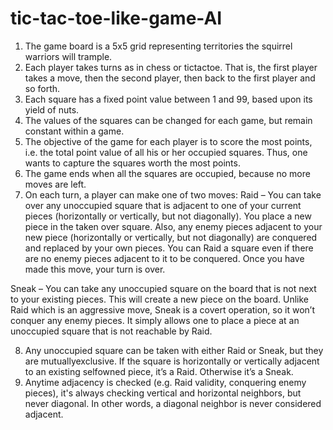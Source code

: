 # tic-tac-toe-like-game-AI
1. The game board is a 5x5 grid representing territories the squirrel
warriors will trample.
2. Each player takes turns as in chess or tictactoe.
That is, the first player takes a move, then the second player, then back to the first player 
and so forth.
3. Each square has a fixed point value between 1 and 99, based upon its yield of nuts.
4. The values of the squares can be changed for each game, but remain constant within a game.
5. The objective of the game for each player is to score the most points, i.e. the total point
value of all his or her occupied squares. Thus, one wants to capture the squares worth the
most points.
6. The game ends when all the squares are occupied, because no more moves are left.
7. On each turn, a player can make one of two moves:
Raid – You can take over any unoccupied square that is adjacent to one of your current pieces
(horizontally or vertically, but not diagonally). You place a new piece in the taken over square.
Also, any enemy pieces adjacent to your new piece (horizontally or vertically, but not diagonally)
are conquered and replaced by your own pieces. You can Raid a square even if there are no
enemy pieces adjacent to it to be conquered. Once you have made this move, your turn is over.

Sneak – You can take any unoccupied square on the board that is not next to your existing
pieces. This will create a new piece on the board. Unlike Raid which is an aggressive move,
Sneak is a covert operation, so it won’t conquer any enemy pieces. It simply allows one to place
a piece at an unoccupied square that is not reachable by Raid.

8. Any unoccupied square can be taken with either Raid or Sneak, but they are
mutuallyexclusive.
If the square is horizontally or vertically adjacent to an existing selfowned
piece, it’s a Raid. Otherwise it’s a Sneak.
9. Anytime adjacency is checked (e.g. Raid validity, conquering enemy pieces), it's always
checking vertical and horizontal neighbors, but never diagonal. In other words, a diagonal
neighbor is never considered adjacent.
